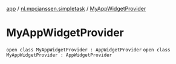 [app](../../index.md) / [nl.mpcjanssen.simpletask](../index.md) / [MyAppWidgetProvider](.)

# MyAppWidgetProvider

`open class MyAppWidgetProvider : AppWidgetProvider`
`open class MyAppWidgetProvider : AppWidgetProvider`